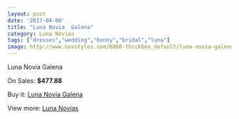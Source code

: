 ```yaml
---
layout: post
date: '2017-04-08'
title: "Luna Novia  Galena"
category: Luna Novias
tags: ["dresses","wedding","bonny","bridal","luna"]
image: http://www.novstyles.com/8860-thickbox_default/luna-novia-galena.jpg
---
```

Luna Novia  Galena

On Sales: **$477.88**
<a href="https://www.novstyles.com/en/luna-novias/6152-luna-novia-galena.html"><amp-img layout="responsive" width="600" height="600" src="//www.novstyles.com/8860-thickbox_default/luna-novia-galena.jpg" alt="Luna Novia  Galena 0" /></a>
<a href="https://www.novstyles.com/en/luna-novias/6152-luna-novia-galena.html"><amp-img layout="responsive" width="600" height="600" src="//www.novstyles.com/8861-thickbox_default/luna-novia-galena.jpg" alt="Luna Novia  Galena 1" /></a>

Buy it: [Luna Novia  Galena](https://www.novstyles.com/en/luna-novias/6152-luna-novia-galena.html "Luna Novia  Galena")

View more: [Luna Novias](https://www.novstyles.com/en/41-luna-novias "Luna Novias")